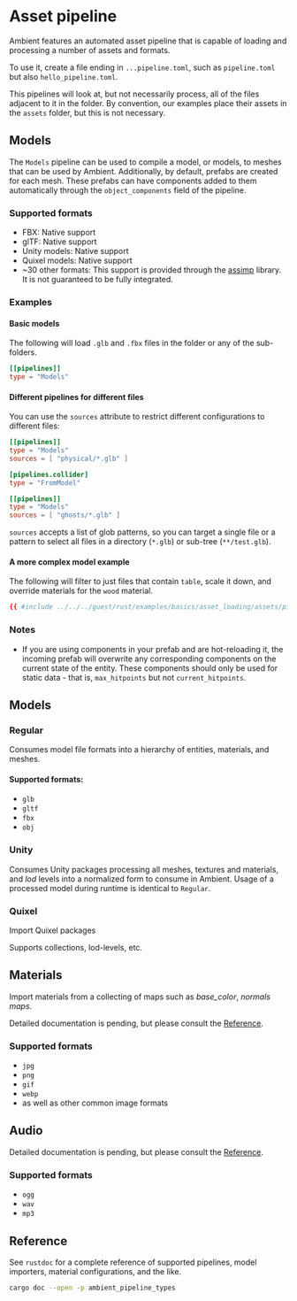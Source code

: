 # Asset pipeline

<!-- markdownlint-disable-file MD024 -->

Ambient features an automated asset pipeline that is capable of loading and processing a number of assets and formats.

To use it, create a file ending in `...pipeline.toml`, such as `pipeline.toml` but also `hello_pipeline.toml`.

This pipelines will look at, but not necessarily process, all of the files adjacent to it in the folder. By convention,
our examples place their assets in the `assets` folder, but this is not necessary.

## Models

The `Models` pipeline can be used to compile a model, or models, to meshes that can be used by Ambient. Additionally, by
default, prefabs are created for each mesh. These prefabs can have components added to them automatically through the
`object_components` field of the pipeline.

### Supported formats

- FBX: Native support
- glTF: Native support
- Unity models: Native support
- Quixel models: Native support
- ~30 other formats: This support is provided through the [assimp](https://github.com/assimp/assimp) library. It is not
guaranteed to be fully integrated.

### Examples

#### Basic models

The following will load `.glb` and `.fbx` files in the folder or any of the sub-folders.

```toml
[[pipelines]]
type = "Models"
```

#### Different pipelines for different files

You can use the `sources` attribute to restrict different configurations to different files:

```toml
[[pipelines]]
type = "Models"
sources = [ "physical/*.glb" ]

[pipelines.collider]
type = "FromModel"

[[pipelines]]
type = "Models"
sources = [ "ghosts/*.glb" ]
```

`sources` accepts a list of glob patterns, so you can target a single file or a pattern to select all files in a
directory (`*.glb`) or sub-tree (`**/test.glb`).

#### A more complex model example

The following will filter to just files that contain `table`, scale it down, and override materials for the `wood`
material.

```toml
{{ #include ../../../guest/rust/examples/basics/asset_loading/assets/pipeline.toml }}
```

### Notes

- If you are using components in your prefab and are hot-reloading it, the incoming prefab will overwrite any
corresponding components on the current state of the entity. These components should only be used for static data - that
is, `max_hitpoints` but not `current_hitpoints`.

## Models
### Regular

Consumes model file formats into a hierarchy of entities, materials, and meshes.

#### Supported formats:
- `glb`
- `gltf`
- `fbx`
- `obj`

### Unity

Consumes Unity packages processing all meshes, textures and materials, and *lod* levels into a normalized form to consume in Ambient.
Usage of a processed model during runtime is identical to `Regular`.

### Quixel

Import Quixel packages

Supports collections, lod-levels, etc.

## Materials

Import materials from a collecting of maps such as *base_color*, *normals maps*.

Detailed documentation is pending, but please consult the [Reference](#reference).

### Supported formats

- `jpg`
- `png`
- `gif`
- `webp`
- as well as other common image formats

## Audio

Detailed documentation is pending, but please consult the [Reference](#reference).

### Supported formats

- `ogg`
- `wav`
- `mp3`

## Reference

See `rustdoc` for a complete reference of supported pipelines, model importers, material configurations,
and the like.

```sh
cargo doc --open -p ambient_pipeline_types
```
